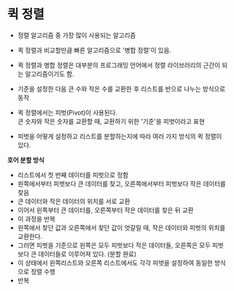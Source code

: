 # 퀵 정렬

- 정렬 알고리즘 중 가장 많이 사용되는 알고리즘

- 퀵 정렬과 비교할만큼 빠른 알고리즘으로 '병합 정렬'이 있음.
- 퀵 정렬과 병합 정렬은 대부분의 프로그래밍 언어에서 정렬 라이브러리의 근간이 되는 알고리즘이기도 함. 
- 기준을 설정한 다음 큰 수와 작은 수를 교환한 후 리스트를 반으로 나누는 방식으로 동작
- 퀵 정렬에서는 피벗(Pivot)이 사용된다.\
큰 숫자와 작은 숫자를 교환할 때, 교환하기 위한 '기준'을 피벗이라고 표현
- 피벗을 어떻게 설정하고 리스트를 분할하는지에 따라 여러 가지 방식의 퀵 정렬이 있다. 


**호어 분할 방식**
- 리스트에서 첫 번째 데이터를 피벗으로 정함
- 왼쪽에서부터 피벗보다 큰 데이터를 찾고, 오른쪽에서부터 피벗보다 작은 데이터를 찾음
- 큰 데이터와 작은 데이터의 위치를 서로 교환
- 이어서 왼쪽부터 큰 데이터를, 오른쪽부터 작은 데이터를 찾은 뒤 교환
- 이 과정을 반복
- 왼쪽에서 찾던 값과 오른쪽에서 찾던 값이 엇갈릴 때, 작은 데이터와 피벗의 위치를 교환한다. 
- 그러면 피벗을 기준으로 왼쪽은 모두 피벗보다 작은 데이터들, 오른쪽은 모두 피벗보다 큰 데이터들로 이루어져 있다. (분할 완료)
- 이 상태에서 왼쪽리스트와 오른쪽 리스트에서도 각각 피벗을 설정하여 동일한 방식으로 정렬 수행
- 반복


